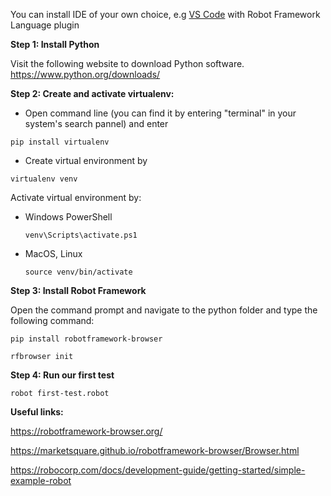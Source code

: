 You can install IDE of your own choice, e.g [VS Code](https://code.visualstudio.com/) with Robot Framework Language plugin

**Step 1: Install Python**

Visit the following website to download Python software.
https://www.python.org/downloads/

**Step 2: Create and activate virtualenv:**

- Open command line (you can find it by entering "terminal" in your system's search pannel) and enter 

`pip install virtualenv`

- Create virtual environment by 

`virtualenv venv`

Activate virtual environment by: 

- Windows PowerShell 
	
	`venv\Scripts\activate.ps1`
	
- MacOS, Linux 
	
	`source venv/bin/activate`

**Step 3: Install Robot Framework**

Open the command prompt and navigate to the python folder and type the following command:

`pip install robotframework-browser`

`rfbrowser init`

**Step 4: Run our first test**

`robot first-test.robot`

**Useful links:**

https://robotframework-browser.org/

https://marketsquare.github.io/robotframework-browser/Browser.html

https://robocorp.com/docs/development-guide/getting-started/simple-example-robot

